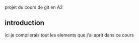 projet du cours de git en A2

## introduction

ici je compilerais tout les elements que j'ai aprit dans ce cours
